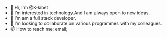 - 👋 Hi, I’m @K-kibet
- 👀 I’m interested in technology.And I am always open to new ideas.
- 🌱 I’m am a full stack developer. 
- 💞️ I’m looking to collaborate on various programmes with my colleagues.
- 📫 How to reach me; email; 

<!---
K-kibet/K-kibet is a ✨ special ✨ repository because its `README.md` (this file) appears on your GitHub profile.
You can click the Preview link to take a look at your changes.
--->
